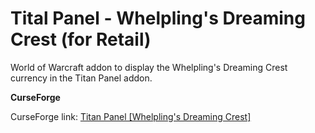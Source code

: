 # Tital Panel - Whelpling's Dreaming Crest (for Retail)

World of Warcraft addon to display the Whelpling's Dreaming Crest currency in the Titan Panel addon.

**CurseForge**

CurseForge link: [Titan Panel [Whelpling's Dreaming Crest]](https://www.curseforge.com/wow/addons/titan-panel-whelplings-dreaming-crest)